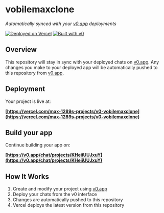# vobilemaxclone

*Automatically synced with your [v0.app](https://v0.app) deployments*

[![Deployed on Vercel](https://img.shields.io/badge/Deployed%20on-Vercel-black?style=for-the-badge&logo=vercel)](https://vercel.com/max-1289s-projects/v0-vobilemaxclone)
[![Built with v0](https://img.shields.io/badge/Built%20with-v0.app-black?style=for-the-badge)](https://v0.app/chat/projects/KHeiiUUJxuY)

## Overview

This repository will stay in sync with your deployed chats on [v0.app](https://v0.app).
Any changes you make to your deployed app will be automatically pushed to this repository from [v0.app](https://v0.app).

## Deployment

Your project is live at:

**[https://vercel.com/max-1289s-projects/v0-vobilemaxclone](https://vercel.com/max-1289s-projects/v0-vobilemaxclone)**

## Build your app

Continue building your app on:

**[https://v0.app/chat/projects/KHeiiUUJxuY](https://v0.app/chat/projects/KHeiiUUJxuY)**

## How It Works

1. Create and modify your project using [v0.app](https://v0.app)
2. Deploy your chats from the v0 interface
3. Changes are automatically pushed to this repository
4. Vercel deploys the latest version from this repository
